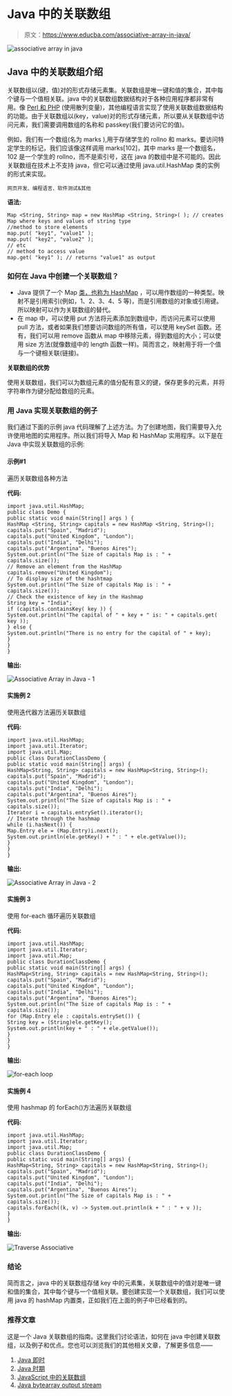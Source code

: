 # Java 中的关联数组

> 原文：<https://www.educba.com/associative-array-in-java/>

![associative array in java](img/89fddedbf5fc3c6599d41241e5dde62b.png)



## Java 中的关联数组介绍

关联数组以(键，值)对的形式存储元素集。关联数组是唯一键和值的集合，其中每个键与一个值相关联。java 中的关联数组数据结构对于各种应用程序都非常有用。像 [Perl 和 PHP](https://www.educba.com/perl-vs-php/) (使用散列变量)，其他编程语言实现了使用关联数组数据结构的功能。由于关联数组以(key，value)对的形式存储元素，所以要从关联数组中访问元素，我们需要调用数组的名称和 passkey(我们要访问它的值)。

例如，我们有一个数组(名为 marks ),用于存储学生的 rollno 和 marks。要访问特定学生的标记，我们应该像这样调用 marks[102]，其中 marks 是一个数组名，102 是一个学生的 rollno，而不是索引号，这在 java 的数组中是不可能的。因此关联数组在技术上不支持 java，但它可以通过使用 java.util.HashMap 类的实例的形式来实现。

<small>网页开发、编程语言、软件测试&其他</small>

**语法:**

```
Map <String, String> map = new HashMap <String, String>( ); // creates Map where keys and values of string type
//method to store elements
map.put( "key1", "value1" );
map.put( "key2", "value2" );
// etc
// method to access value
map.get( "key1" ); // returns "value1" as output
```

### 如何在 Java 中创建一个关联数组？

*   Java 提供了一个 Map [类，也称为 HashMap](https://www.educba.com/hashmap-in-java/) ，可以用作数组的一种类型。映射不是引用索引(例如，1、2、3、4、5 等)，而是引用数组的对象或引用键。所以映射可以作为关联数组的替代。
*   在 map 中，可以使用 put 方法将元素添加到数组中，而访问元素可以使用 pull 方法，或者如果我们想要访问数组的所有值，可以使用 keySet 函数。还有，我们可以用 remove 函数从 map 中移除元素，得到数组的大小；可以使用 size 方法(就像数组中的 length 函数一样)。简而言之，映射用于将一个值与一个键相关联(链接)。

**关联数组的优势**

使用关联数组，我们可以为数组元素的值分配有意义的键，保存更多的元素，并将字符串作为键分配给数组的元素。

### 用 Java 实现关联数组的例子

我们通过下面的示例 java 代码理解了上述方法。为了创建地图，我们需要导入允许使用地图的实用程序。所以我们将导入 Map 和 HashMap 实用程序。以下是在 Java 中实现关联数组的示例:

#### 示例#1

遍历关联数组各种方法

**代码:**

```
import java.util.HashMap;
public class Demo {
public static void main(String[] args ) {
HashMap <String, String> capitals = new HashMap <String, String>();
capitals.put("Spain", "Madrid");
capitals.put("United Kingdom", "London");
capitals.put("India", "Delhi");
capitals.put("Argentina", "Buenos Aires");
System.out.println("The Size of capitals Map is : " + capitals.size());
// Remove an element from the HashMap
capitals.remove("United Kingdom");
// To display size of the hashtmap
System.out.println("The Size of capitals Map is : " + capitals.size());
// Check the existence of key in the Hashmap
String key = "India";
if (capitals.containsKey( key )) {
System.out.println("The capital of " + key + " is: " + capitals.get( key ));
} else {
System.out.println("There is no entry for the capital of " + key);
}
}
}
```

**输出:**

![Associative Array in Java - 1](img/e6e95aa741b33a8f9d4c3ca2f9bbf10d.png)



#### 实施例 2

使用迭代器方法遍历关联数组

**代码:**

```
import java.util.HashMap;
import java.util.Iterator;
import java.util.Map;
public class DurationClassDemo {
public static void main(String[] args) {
HashMap<String, String> capitals = new HashMap<String, String>();
capitals.put("Spain", "Madrid");
capitals.put("United Kingdom", "London");
capitals.put("India", "Delhi");
capitals.put("Argentina", "Buenos Aires");
System.out.println("The Size of capitals Map is : " + capitals.size());
Iterator i = capitals.entrySet().iterator();
// Iterate through the hashmap
while (i.hasNext()) {
Map.Entry ele = (Map.Entry)i.next();
System.out.println(ele.getKey() + " : " + ele.getValue());
}
}
}
```

**输出:**

![Associative Array in Java - 2](img/f51896c3b83f5f3d5fa5d59d0991f42e.png)



#### 实施例 3

使用 for-each 循环遍历关联数组

**代码:**

```
import java.util.HashMap;
import java.util.Iterator;
import java.util.Map;
public class DurationClassDemo {
public static void main(String[] args) {
HashMap<String, String> capitals = new HashMap<String, String>();
capitals.put("Spain", "Madrid");
capitals.put("United Kingdom", "London");
capitals.put("India", "Delhi");
capitals.put("Argentina", "Buenos Aires");
System.out.println("The Size of capitals Map is : " + capitals.size());
for (Map.Entry ele : capitals.entrySet()) {
String key = (String)ele.getKey();
System.out.println(key + " : " + ele.getValue());
}
}
}
```

**输出:**

![for-each loop](img/a02124a2abfc8205966e1fb7d92dba2b.png)



#### 实施例 4

使用 hashmap 的 forEach()方法遍历关联数组

**代码:**

```
import java.util.HashMap;
import java.util.Iterator;
import java.util.Map;
public class DurationClassDemo {
public static void main(String[] args) {
HashMap<String, String> capitals = new HashMap<String, String>();
capitals.put("Spain", "Madrid");
capitals.put("United Kingdom", "London");
capitals.put("India", "Delhi");
capitals.put("Argentina", "Buenos Aires");
System.out.println("The Size of capitals Map is : " + capitals.size());
capitals.forEach((k, v) -> System.out.println(k + " : " + v ));
}
}
```

**输出:**

![Traverse Associative](img/f2de20e47dec8f244fd3a1917533626c.png)



### 结论

简而言之，java 中的关联数组存储 key 中的元素集，关联数组中的值对是唯一键和值的集合，其中每个键与一个值相关联。要创建实现一个关联数组，我们可以使用 java 的 hashMap 内置类，正如我们在上面的例子中已经看到的。

### 推荐文章

这是一个 Java 关联数组的指南。这里我们讨论语法，如何在 java 中创建关联数组，以及例子和优点。您也可以浏览我们的其他相关文章，了解更多信息——

1.  [Java 即时](https://www.educba.com/java-instant/)
2.  [Java 时期](https://www.educba.com/java-period/)
3.  [JavaScript 中的关联数组](https://www.educba.com/associative-array-in-javascript/)
4.  [Java bytearray output stream](https://www.educba.com/java-bytearrayoutputstream/)





